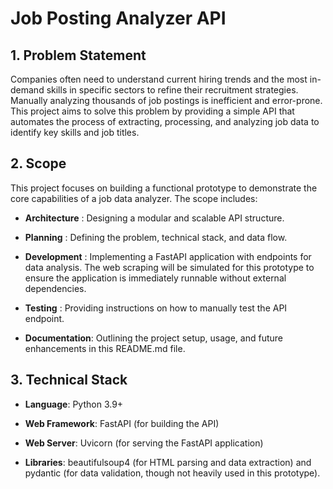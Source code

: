 # Job Posting Analyzer API
## 1. Problem Statement
Companies often need to understand current hiring trends and the most in-demand skills in specific sectors to refine their recruitment strategies. Manually analyzing thousands of job postings is inefficient and error-prone. This project aims to solve this problem by providing a simple API that automates the process of extracting, processing, and analyzing job data to identify key skills and job titles.

## 2. Scope
This project focuses on building a functional prototype to demonstrate the core capabilities of a job data analyzer. The scope includes:

- **Architecture** : Designing a modular and scalable API structure.

- **Planning** : Defining the problem, technical stack, and data flow.

- **Development** : Implementing a FastAPI application with endpoints for data analysis. The web scraping will be simulated for this prototype to ensure the application is immediately runnable without external dependencies.

- **Testing** : Providing instructions on how to manually test the API endpoint.

- **Documentation**: Outlining the project setup, usage, and future enhancements in this README.md file.

## 3. Technical Stack
- **Language**: Python 3.9+

- **Web Framework**: FastAPI (for building the API)

- **Web Server**: Uvicorn (for serving the FastAPI application)

- **Libraries**: beautifulsoup4 (for HTML parsing and data extraction) and pydantic (for data validation, though not heavily used in this prototype).

